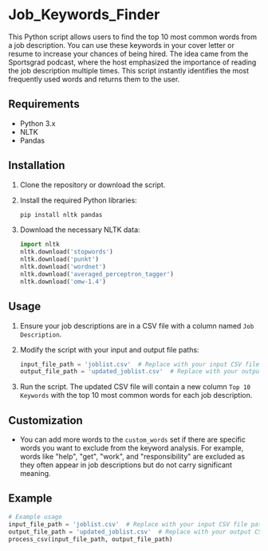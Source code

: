 # Job_Keywords_Finder

This Python script allows users to find the top 10 most common words from a job description. You can use these keywords in your cover letter or resume to increase your chances of being hired. The idea came from the Sportsgrad podcast, where the host emphasized the importance of reading the job description multiple times. This script instantly identifies the most frequently used words and returns them to the user.

## Requirements

- Python 3.x
- NLTK
- Pandas

## Installation

1. Clone the repository or download the script.

2. Install the required Python libraries:
    ```bash
    pip install nltk pandas
    ```

3. Download the necessary NLTK data:
    ```python
    import nltk
    nltk.download('stopwords')
    nltk.download('punkt')
    nltk.download('wordnet')
    nltk.download('averaged_perceptron_tagger')
    nltk.download('omw-1.4')
    ```

## Usage

1. Ensure your job descriptions are in a CSV file with a column named `Job Description`.

2. Modify the script with your input and output file paths:
    ```python
    input_file_path = 'joblist.csv'  # Replace with your input CSV file path
    output_file_path = 'updated_joblist.csv'  # Replace with your output CSV file path
    ```

3. Run the script. The updated CSV file will contain a new column `Top 10 Keywords` with the top 10 most common words for each job description.

## Customization

- You can add more words to the `custom_words` set if there are specific words you want to exclude from the keyword analysis. For example, words like "help", "get", "work", and "responsibility" are excluded as they often appear in job descriptions but do not carry significant meaning.

## Example

```python
# Example usage
input_file_path = 'joblist.csv'  # Replace with your input CSV file path
output_file_path = 'updated_joblist.csv'  # Replace with your output CSV file path
process_csv(input_file_path, output_file_path)
